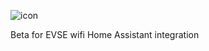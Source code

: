 
![icon](https://github.com/user-attachments/assets/52f23990-24e3-4f31-8cdf-5cc09f11e26f)


Beta for EVSE wifi Home Assistant integration
